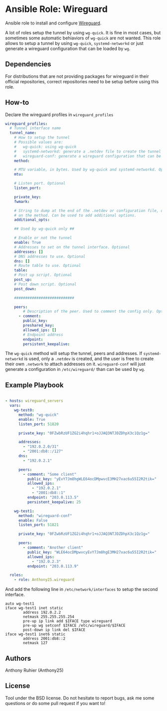 Ansible Role: Wireguard
=======================

Ansible role to install and configure [Wireguard](https://www.wireguard.com).

A lot of roles setup the tunnel by using `wg-quick`. It is fine in most cases,
but sometimes some automatic behiaviors of `wg-quick` are not wanted. This role
allows to setup a tunnel by using `wg-quick`, `systemd-networkd` or just
generate a wireguard configuration that can be loaded by `wg`.

Dependencies
------------

For distributions that are not providing packages for wireguard in their
official repositories, correct repositories need to be setup before using this
role.

How-to
------

Declare the wireguard profiles in `wireguard_profiles`

```yaml
wireguard_profiles:
  # Tunnel interface name
  tunnel_name:
    # How to setup the tunnel
    # Possible values are:
    #   wg-quick: using wg-quick
    #   systemd-networkd: generate a .netdev file to create the tunnel
    #   wireguard-conf: generate a wireguard configuration that can be used with `wg`
    method:

    # MTU variable, in bytes. Used by wg-quick and systemd-networkd. Optional
    mtu:

    # Listen port. Optional
    listen_port:

    private_key:
    fwmark:

    # String to dump at the end of the .netdev or configuration file, depending
    # on the method. Can be used to add additional options.
    additional_opts:

    ## Used by wg-quick only ##

    # Enable or not the tunnel
    enable: True
    # Addresses to set on the tunnel interface. Optional
    addresses: []
    # DNS addresses to use. Optional
    dns: []
    # Route table to use. Optional
    table:
    # Post up script. Optional
    post_up:
    # Post down script. Optional
    post_down:

    ###########################

    peers:
        # Description of the peer. Used to comment the config only. Optional
      - comment:
        public_key:
        preshared_key:
        allowed_ips: []
        # Endpoint address
        endpoint:
        persistent_keepalive:
```

The `wg-quick` method will setup the tunnel, peers and addresses. If
`systemd-networkd` is used, only a `.netdev` is created, and the user is
free to create their own `.network` to attach addresses on it. `wireguard-conf`
will just generate a configuration in `/etc/wireguard/` than can be used by
`wg`.


Example Playbook
----------------

```yaml

- hosts: wireguard_servers
  vars:
    wg-test0:
      method: "wg-quick"
      enable: True
      listen_port: 51820

      private_key: "0FZwbRzUF1ZG2i4hqhr1+oJJAQ3NTJDZDhpX3c1Qz1g="

      addresses:
        - "192.0.2.0/31"
        - "2001:db8::/127"
      dns:
        - "192.0.2.1"

      peers:
        - comment: "Some client"
          public_key: "yEvY7Jm8hgWLE64ocDMpwvcE3MH27xac6u55I2R2tik="
          allowed_ips:
            - "192.0.2.1"
            - "2001:db8::1"
          endpoint: "203.0.113.5"
          persistent_keepalive: 25

    wg-test1:
      method: "wireguard-conf"
      enable: False
      listen_port: 51821

      private_key: "0FZwbRzUF1ZG2i4hqhr1+oJJAQ3NTJDZDhpX3c1Qz1g="

      peers:
        - comment: "Another client"
          public_key: "WLE64ocDMpwvcyEvY7Jm8hgE3MH27xac6u55I2R2tik="
          allowed_ips:
            - "192.0.2.3"
          endpoint: "203.0.113.9"

  roles:
    - role: Anthony25.wireguard
```

And add the following line in `/etc/network/interfaces` to setup the second
interface.

```
auto wg-test1
iface wg-test1 inet static
        address 192.0.2.2
        netmask 255.255.255.254
        pre-up ip link add $IFACE type wireguard
        pre-up wg setconf $IFACE /etc/wireguard/$IFACE
        post-down ip link del $IFACE
iface wg-test1 inet6 static
        address 2001:db8::2
        netmask 127
```

Authors
-------

Anthony Ruhier (Anthony25)

License
-------

Tool under the BSD license. Do not hesitate to report bugs, ask me some
questions or do some pull request if you want to!

